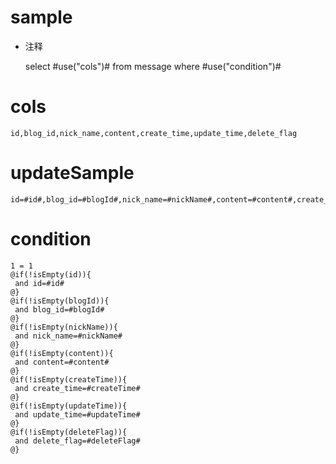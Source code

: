sample
===
* 注释

	select #use("cols")# from message  where  #use("condition")#

cols
===
	id,blog_id,nick_name,content,create_time,update_time,delete_flag

updateSample
===
	
	id=#id#,blog_id=#blogId#,nick_name=#nickName#,content=#content#,create_time=#createTime#,update_time=#updateTime#,delete_flag=#deleteFlag#

condition
===

	1 = 1  
	@if(!isEmpty(id)){
	 and id=#id#
	@}
	@if(!isEmpty(blogId)){
	 and blog_id=#blogId#
	@}
	@if(!isEmpty(nickName)){
	 and nick_name=#nickName#
	@}
	@if(!isEmpty(content)){
	 and content=#content#
	@}
	@if(!isEmpty(createTime)){
	 and create_time=#createTime#
	@}
	@if(!isEmpty(updateTime)){
	 and update_time=#updateTime#
	@}
	@if(!isEmpty(deleteFlag)){
	 and delete_flag=#deleteFlag#
	@}
	
	